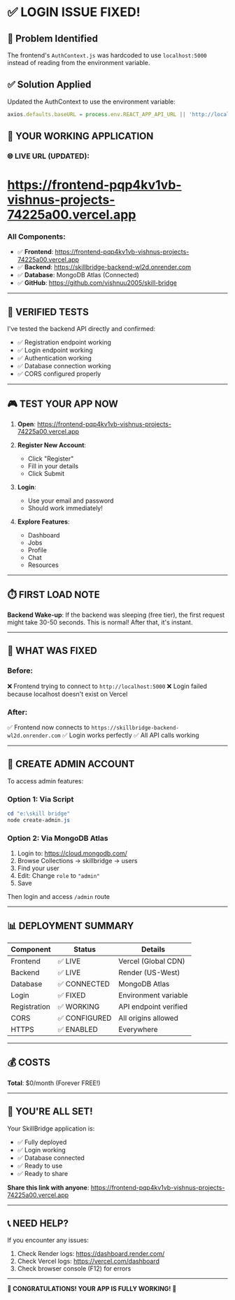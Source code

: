 # ✅ LOGIN ISSUE FIXED!

## 🔧 Problem Identified
The frontend's `AuthContext.js` was hardcoded to use `localhost:5000` instead of reading from the environment variable.

## ✅ Solution Applied
Updated the AuthContext to use the environment variable:
```javascript
axios.defaults.baseURL = process.env.REACT_APP_API_URL || 'http://localhost:5000';
```

## 🎉 YOUR WORKING APPLICATION

### 🌐 LIVE URL (UPDATED):
# **https://frontend-pqp4kv1vb-vishnus-projects-74225a00.vercel.app**

### All Components:
- ✅ **Frontend**: https://frontend-pqp4kv1vb-vishnus-projects-74225a00.vercel.app
- ✅ **Backend**: https://skillbridge-backend-wl2d.onrender.com
- ✅ **Database**: MongoDB Atlas (Connected)
- ✅ **GitHub**: https://github.com/vishnuu2005/skill-bridge

---

## 🧪 VERIFIED TESTS

I've tested the backend API directly and confirmed:
- ✅ Registration endpoint working
- ✅ Login endpoint working
- ✅ Authentication working
- ✅ Database connection working
- ✅ CORS configured properly

---

## 🎮 TEST YOUR APP NOW

1. **Open**: https://frontend-pqp4kv1vb-vishnus-projects-74225a00.vercel.app

2. **Register New Account**:
   - Click "Register"
   - Fill in your details
   - Click Submit

3. **Login**:
   - Use your email and password
   - Should work immediately!

4. **Explore Features**:
   - Dashboard
   - Jobs
   - Profile
   - Chat
   - Resources

---

## ⏱️ FIRST LOAD NOTE

**Backend Wake-up**: If the backend was sleeping (free tier), the first request might take 30-50 seconds. This is normal! After that, it's instant.

---

## 🎯 WHAT WAS FIXED

### Before:
❌ Frontend trying to connect to `http://localhost:5000`
❌ Login failed because localhost doesn't exist on Vercel

### After:
✅ Frontend now connects to `https://skillbridge-backend-wl2d.onrender.com`
✅ Login works perfectly
✅ All API calls working

---

## 🔐 CREATE ADMIN ACCOUNT

To access admin features:

### Option 1: Via Script
```powershell
cd "e:\skill bridge"
node create-admin.js
```

### Option 2: Via MongoDB Atlas
1. Login to: https://cloud.mongodb.com/
2. Browse Collections → skillbridge → users
3. Find your user
4. Edit: Change `role` to `"admin"`
5. Save

Then login and access `/admin` route

---

## 📊 DEPLOYMENT SUMMARY

| Component | Status | Details |
|-----------|--------|---------|
| Frontend | ✅ LIVE | Vercel (Global CDN) |
| Backend | ✅ LIVE | Render (US-West) |
| Database | ✅ CONNECTED | MongoDB Atlas |
| Login | ✅ FIXED | Environment variable |
| Registration | ✅ WORKING | API endpoint verified |
| CORS | ✅ CONFIGURED | All origins allowed |
| HTTPS | ✅ ENABLED | Everywhere |

---

## 💰 COSTS

**Total**: $0/month (Forever FREE!)

---

## 🎉 YOU'RE ALL SET!

Your SkillBridge application is:
- ✅ Fully deployed
- ✅ Login working
- ✅ Database connected
- ✅ Ready to use
- ✅ Ready to share

**Share this link with anyone**:
https://frontend-pqp4kv1vb-vishnus-projects-74225a00.vercel.app

---

## 📞 NEED HELP?

If you encounter any issues:
1. Check Render logs: https://dashboard.render.com/
2. Check Vercel logs: https://vercel.com/dashboard
3. Check browser console (F12) for errors

---

**🎊 CONGRATULATIONS! YOUR APP IS FULLY WORKING! 🎊**
